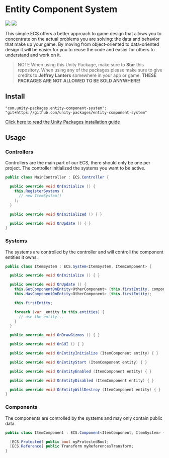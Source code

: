 # Entity Component System

![](https://img.shields.io/badge/dependencies-unity--packages-%233bc6d8.svg) ![](https://img.shields.io/badge/license-MIT-%23ecc531.svg)

This simple ECS offers a better approach to game design that allows you to concentrate on the actual problems you are solving: the data and behavior that make up your game. By moving from object-oriented to data-oriented design it will be easier for you to reuse the code and easier for others to understand and work on it.

> NOTE When using this Unity Package, make sure to **Star** this repository. When using any of the packages please make sure to give credits to **Jeffrey Lanters** somewhere in your app or game. **THESE PACKAGES ARE NOT ALLOWED TO BE SOLD ANYWHERE!**

## Install

```
"com.unity-packages.entity-component-system": "git+https://github.com/unity-packages/entity-component-system"
```

[Click here to read the Unity Packages installation guide](https://github.com/unity-packages/installation)

## Usage

### Controllers

Controllers are the main part of our ECS, there should only be one per project. The controller initialized the systems you want to be active.

```cs
public class MainController : ECS.Controller {

  public override void OnInitialize () {
    this.RegisterSystems (
      // new ItemSystem()
    );
  }

  public override void OnInitialized () { }

  public override void OnUpdate () { }
}
```

### Systems

The systems are controlled by the controller and will controll the component entities it owns.

```cs
public class ItemSystem : ECS.System<ItemSystem, ItemComponent> {

  public override void OnInitialize () { }

  public override void OnUpdate () {
    this.GetComponentOnEntity<OtherComponent> (this.firstEntity, component => { /* ... */ });
    this.HasComponentOnEntity<OtherComponent> (this.firstEntity);

    this.firstEntity;

    foreach (var _entity in this.entities) {
      // use the entity...
    }
  }

  public override void OnDrawGizmos () { }

  public override void OnGUI () { }

  public override void OnEntityInitialize (ItemComponent entity) { }

  public override void OnEntityStart (ItemComponent entity) { }

  public override void OnEntityEnabled (ItemComponent entity) { }

  public override void OnEntityDisabled (ItemComponent entity) { }

  public override void OnEntityWillDestroy (ItemComponent entity) { }
}
```

### Components

The components are controlled by the systems and may only contain public data.

```cs
public class ItemComponent : ECS.Component<ItemComponent, ItemSystem> {

  [ECS.Protected] public bool myProtectedBool;
  [ECS.Reference] public Transform myReferencesTransform;
}
```
